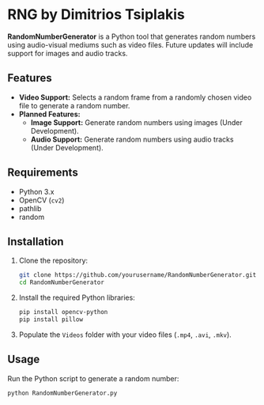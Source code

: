 # RNG by Dimitrios Tsiplakis

**RandomNumberGenerator** is a Python tool that generates random numbers using audio-visual mediums such as video files. Future updates will include support for images and audio tracks.

## Features

- **Video Support:** Selects a random frame from a randomly chosen video file to generate a random number.
- **Planned Features:**
  - **Image Support:** Generate random numbers using images (Under Development).
  - **Audio Support:** Generate random numbers using audio tracks (Under Development).

## Requirements

- Python 3.x
- OpenCV (`cv2`)
- pathlib
- random

## Installation

1. Clone the repository:

    ```bash
    git clone https://github.com/yourusername/RandomNumberGenerator.git
    cd RandomNumberGenerator
    ```

2. Install the required Python libraries:

    ```bash
    pip install opencv-python
    pip install pillow
    ```

3. Populate the `Videos` folder with your video files (`.mp4`, `.avi`, `.mkv`).

## Usage

Run the Python script to generate a random number:

```bash
python RandomNumberGenerator.py

